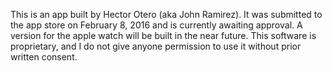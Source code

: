 This is an app built by Hector Otero (aka John Ramirez). It was submitted to the app store on February 8, 2016 and is currently awaiting approval. A version for the apple watch will be built in the near future. This software is proprietary, and I do not give anyone permission to use it without prior written consent.
